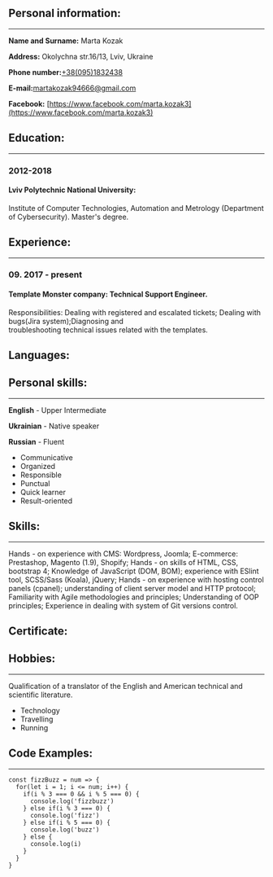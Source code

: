 Personal information:
---------------------

* * *

**Name and Surname:** Marta Kozak

**Address:** Okolychna str.16/13, Lviv, Ukraine

**Phone number:**[+38(095)1832438](tel:380951832438)

**E-mail:**[martakozak94666@gmail.com](mailto:martakozak94666@gmail.com)

**Facebook:** [https://www.facebook.com/marta.kozak3](https://www.facebook.com/marta.kozak3)

Education:
----------

* * *

### 2012-2018

#### Lviv Polytechnic National University:

Institute of Computer Technologies, Automation and Metrology (Department of Cybersecurity). Master's degree.

Experience:
-----------

* * *

### 09\. 2017 - present

#### Template Monster company: Technical Support Engineer.

Responsibilities: Dealing with registered and escalated tickets; Dealing with bugs(Jira system);Diagnosing and  
troubleshooting technical issues related with the templates.

Languages:
----------

Personal skills:
----------------

* * *

**English** - Upper Intermediate

**Ukrainian** - Native speaker

**Russian** - Fluent

*   Communicative
*   Organized
*   Responsible
*   Punctual
*   Quick learner
*   Result-oriented

Skills:
-------

* * *

Hands - on experience with CMS: Wordpress, Joomla; E-commerce: Prestashop, Magento (1.9), Shopify; Hands - on skills of HTML, CSS, bootstrap 4; Knowledge of JavaScript (DOM, BOM); experience with ESlint tool, SCSS/Sass (Koala), jQuery; Hands - on experience with hosting control panels (cpanel); understanding of client server model and HTTP protocol; Familiarity with Agile methodologies and principles; Understanding of ООP principles; Experience in dealing with system of Git versions control.

Certificate:
------------

Hobbies:
--------

* * *

Qualification of a translator of the English and American technical and scientific literature.

*   Technology
*   Travelling
*   Running

Code Examples:
--------------

* * *

```javacsript 
const fizzBuzz = num => {
  for(let i = 1; i <= num; i++) {
    if(i % 3 === 0 && i % 5 === 0) {
      console.log('fizzbuzz')
    } else if(i % 3 === 0) {
      console.log('fizz')
    } else if(i % 5 === 0) {
      console.log('buzz')
    } else {
      console.log(i)
    }
  }
}
```
